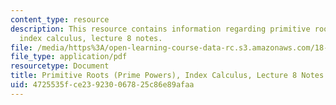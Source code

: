 ```yaml
---
content_type: resource
description: This resource contains information regarding primitive roots (Prime Powers),
  index calculus, lecture 8 notes.
file: /media/https%3A/open-learning-course-data-rc.s3.amazonaws.com/18-781-theory-of-numbers-spring-2012/4725535fce239230067825c86e89afaa_MIT18_781S12_lec8.pdf
file_type: application/pdf
resourcetype: Document
title: Primitive Roots (Prime Powers), Index Calculus, Lecture 8 Notes
uid: 4725535f-ce23-9230-0678-25c86e89afaa
---
```

